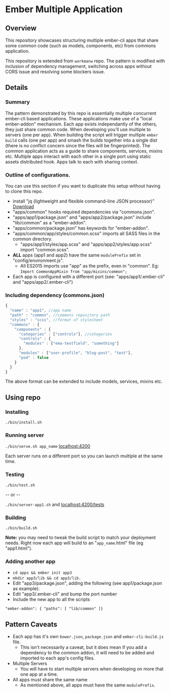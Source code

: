 # Ember Multiple Application

## Overview
This repository showcases structuring multiple ember-cli apps that share some common code (such as models, components, etc) from commons application.

This repository is extended from `workmanw` repo. The pattern is modified with inclusion of dependency management, switching across apps without CORS issue and resolving some blockers issue.

## Details

### Summary

The pattern demonstrated by this repo is essentially multiple concurrent ember-cli based applications. These applications make use of a "local ember-addon" mechanism. Each app exists independantly of the others, they just share common code. When developing you'll use multiple to servers (one per app). When building the script will trigger multiple `ember build` calls (one per app) and smash the builds together into a single dist (there is no conflict concern since the files will be fingerprinted). The common application acts as a guide to share components, services, mixins etc. Multiple apps interact with each other in a single port using static assets distributed hook. Apps talk to each with sharing context.

### Outline of configurations.
You can use this section if you want to duplicate this setup without having to clone this repo.

* install "jq (lightweight and flexible command-line JSON processor)" [Download](https://stedolan.github.io/jq/download/)
* "apps/common" hooks required dependencies via "commons.json".
* "apps/app1/package.json" and "apps/app2/package.json" include "lib/common" as a "ember-addon".
* "apps/common/package.json" has keywords for "ember-addon".
* "apps/common/app/styles/common.scss" imports all SASS files in the common directory.
  - "apps/app1/styles/app.scss" and "apps/app2/styles/app.scss" import "common.scss".
* **ALL** apps (app1 and app2) have the same `modulePrefix` set in "config/environment.js".
  - All ES2015 imports use "app" as the prefix, even in "common". Eg: `Import CommonAppMixin from "app/mixins/common";`
* Each app is configured with a different port (see: "apps/app1/.ember-cli" and "apps/app2/.ember-cli")

### Including dependency (commons.json)

```javascript
{
  "name" : "app1", //app name
  "path" : "common", //commons repository path
  "styles" : "scss", //format of stylesheet
  "commons" : {
    "components" : {
      "categories" : ["controls"], //categories
      "controls" : {
        "modules" : ["ema-textfield", "something"]
      },
      "modules" : ["user-profile", "blog-post", "test"],
      "pod" : false
    }
  }
}
```

The above format can be extended to include models, services, mixins etc.


## Using repo

### Installing

  `./bin/install.sh`

### Running server

  `./bin/serve.sh app_name` [localhost:4200](http://localhost:4200)

Each server runs on a different port so you can launch multiple at the same time.

### Testing

  `./bin/test.sh`

  -- or --

  `./bin/server-app1.sh` and [localhost:4200/tests](http://localhost:4200/tests)

### Building

  `./bin/build.sh`

**Note:** you may need to tweak the build script to match your deployment needs. Right now each app will build to an "`app_name`.html" file (eg "app1.html").

### Adding another app
  * `cd apps && ember init app3`
  * `mkdir app3/lib && cd app3/lib.`
  * Edit "app3/package.json", adding the following (see app1/package.json as example):
  * Edit "app3/.ember-cli" and bump the port number
  * Include the new app to all the scripts

  ```"ember-addon": { "paths": [ "lib/common" ]}```

## Pattern Caveats
* Each app has it's own `bower.json`, `package.json` and `ember-cli-build.js` file.
  - This isn't necessarily a caveat, but it does mean if you add a dependency to the common addon, it will need to be added and imported to each app's config files.
* Multiple Servers
  - You will have to start multiple servers when developing on more that one app at a time.
* All apps must share the same name
  - As mentioned above, all apps must have the same `modulePrefix`.
